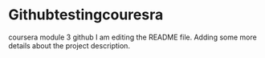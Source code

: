 # Githubtestingcouresra
coursera module 3  github
I am editing the README file. Adding some more details about the project description.
